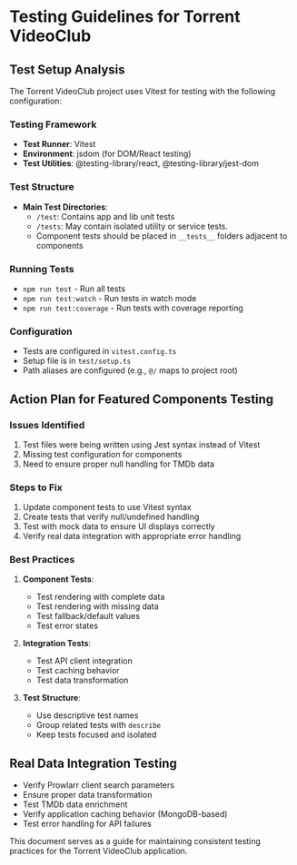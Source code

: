 # Testing Guidelines for Torrent VideoClub

## Test Setup Analysis

The Torrent VideoClub project uses Vitest for testing with the following configuration:

### Testing Framework
- **Test Runner**: Vitest
- **Environment**: jsdom (for DOM/React testing)
- **Test Utilities**: @testing-library/react, @testing-library/jest-dom

### Test Structure
- **Main Test Directories**:
  - `/test`: Contains app and lib unit tests
  - `/tests`: May contain isolated utility or service tests.
  - Component tests should be placed in `__tests__` folders adjacent to components

### Running Tests
- `npm run test` - Run all tests
- `npm run test:watch` - Run tests in watch mode
- `npm run test:coverage` - Run tests with coverage reporting

### Configuration
- Tests are configured in `vitest.config.ts`
- Setup file is in `test/setup.ts`
- Path aliases are configured (e.g., `@/` maps to project root)

## Action Plan for Featured Components Testing

### Issues Identified
1. Test files were being written using Jest syntax instead of Vitest
2. Missing test configuration for components
3. Need to ensure proper null handling for TMDb data

### Steps to Fix
1. Update component tests to use Vitest syntax
2. Create tests that verify null/undefined handling
3. Test with mock data to ensure UI displays correctly
4. Verify real data integration with appropriate error handling

### Best Practices
1. **Component Tests**:
   - Test rendering with complete data
   - Test rendering with missing data
   - Test fallback/default values
   - Test error states

2. **Integration Tests**:
   - Test API client integration
   - Test caching behavior
   - Test data transformation

3. **Test Structure**:
   - Use descriptive test names
   - Group related tests with `describe`
   - Keep tests focused and isolated

## Real Data Integration Testing
- Verify Prowlarr client search parameters
- Ensure proper data transformation
- Test TMDb data enrichment
- Verify application caching behavior (MongoDB-based)
- Test error handling for API failures

This document serves as a guide for maintaining consistent testing practices for the Torrent VideoClub application.
